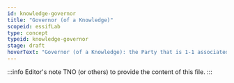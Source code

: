 ```yaml
---
id: knowledge-governor
title: "Governor (of a Knowledge)"
scopeid: essifLab
type: concept
typeid: knowledge-governor
stage: draft
hoverText: "Governor (of a Knowledge): the Party that is 1-1 associated with that knowledge."
---
```


:::info Editor's note
TNO (or others) to provide the content of this file.
:::

